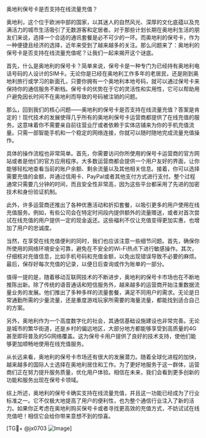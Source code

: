 奥地利保号卡是否支持在线流量充值？

奥地利，这个位于欧洲中部的国家，以其迷人的自然风光、深厚的文化底蕴以及充满活力的城市生活吸引了无数游客和定居者。对于那些计划长期在奥地利生活的朋友们来说，选择一个合适的通讯套餐是必不可少的一环。而奥地利的保号卡，作为一种便捷且经济的选择，近年来受到了越来越多的关注。那么问题来了：奥地利的保号卡是否支持在线流量充值呢？让我们一起来揭开这个谜底。

首先，什么是奥地利的保号卡？简单来说，保号卡是一种专门为已经持有奥地利电话号码的人设计的SIM卡。无论你是已经在奥地利工作多年的老居民，还是刚到奥地利旅行或学习的新面孔，只要你拥有一个奥地利本地号码，就可以通过保号卡来保持你的通信服务不断档。保号卡的优势在于它的灵活性和实用性，它可以帮助用户避免因长时间不在奥地利而导致的号码被注销的问题。

那么，回到我们的核心问题——奥地利的保号卡是否支持在线流量充值？答案是肯定的！现代技术的发展使得几乎所有的奥地利保号卡运营商都提供了在线充值的服务。这意味着你不需要亲自前往营业厅或者依赖于实体店铺来为你的手机充值流量。只需一部智能手机和一个稳定的网络连接，你就可以随时随地完成流量充值操作。

具体的操作流程也非常简单。首先，你需要访问你所使用的保号卡运营商的官方网站或者是他们的官方应用程序。大多数运营商都会提供一个用户友好的界面，让你能够轻松地查看当前的账户余额、剩余流量以及其他相关信息。接着，你可以选择需要充值的金额，并通过信用卡、PayPal或者其他支付方式进行支付。整个过程通常只需要几分钟的时间，而且安全性非常高，因为这些平台都采用了先进的加密技术和身份验证机制。

此外，许多运营商还推出了各种优惠活动和折扣套餐，以吸引更多的用户使用在线充值服务。例如，有些公司会在特定时间段内提供额外的流量赠送，或者对首次尝试在线充值的用户提供一定的现金返还。这些福利不仅让充值变得更加实惠，也增加了用户的忠诚度。

当然，在享受在线充值便利的同时，我们也应该注意一些细节问题。首先，确保你所使用的网络环境安全可靠，避免在不安全的Wi-Fi热点下进行敏感操作。其次，仔细核对充值信息，比如手机号码和充值金额，以免出现错误导致不必要的麻烦。最后，保存好每次充值的记录，以便日后查询或作为账单的一部分。

值得一提的是，随着移动互联网技术的不断进步，奥地利的保号卡市场也在不断地推陈出新。除了传统的语音通话和短信服务外，越来越多的运营商开始注重数据流量业务的发展。他们推出了多种多样的流量套餐，满足不同用户的需求。无论是日常通勤所需的少量流量，还是重度游戏玩家所需要的海量流量，都能找到适合自己的方案。

另外，奥地利作为一个高度数字化的社会，其通信基础设施建设也非常完善。无论是城市的繁华街道，还是乡村的偏远地区，大部分地方都能够享受到高质量的4G甚至即将普及的5G网络覆盖。这为保号卡用户提供了良好的技术支持，使他们能够更加顺畅地使用在线充值服务。

从长远来看，奥地利的保号卡市场还有很大的发展潜力。随着全球化进程的加快，越来越多的国际人士选择在奥地利居住和工作。为了更好地服务于这一群体，运营商们正在努力提升服务质量，优化用户体验。相信在未来，我们会看到更多创新的功能和服务出现在保号卡领域。

综上所述，奥地利的保号卡确实支持在线流量充值，并且这一功能已经成为了行业标准之一。它不仅极大地提高了用户的便利性，也为整个通信行业注入了新的活力。如果你正考虑在奥地利购买保号卡或者寻找更高效的充值方式，不妨试试在线充值吧！相信它会给你带来意想不到的惊喜。

[TG💪+ @jx0703 ![Image](https://github.com/user-attachments/assets/dbca1d08-cadb-493c-b0ec-ad6f7a83f270)]